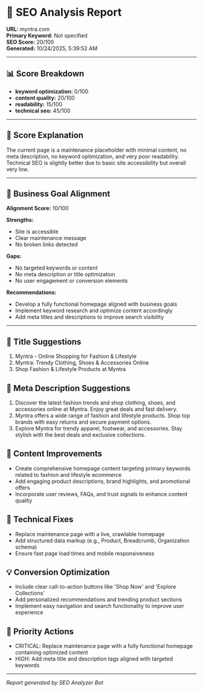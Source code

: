 # 🧠 SEO Analysis Report  
**URL:** myntra.com  
**Primary Keyword:** Not specified  
**SEO Score:** 20/100  
**Generated:** 10/24/2025, 5:39:52 AM

---

## 📊 Score Breakdown
- **keyword optimization:** 0/100
- **content quality:** 20/100
- **readability:** 15/100
- **technical seo:** 45/100

---

## 💬 Score Explanation
The current page is a maintenance placeholder with minimal content, no meta description, no keyword optimization, and very poor readability. Technical SEO is slightly better due to basic site accessibility but overall very low.

---

## 🎯 Business Goal Alignment
**Alignment Score:** 10/100

**Strengths:**
- Site is accessible
- Clear maintenance message
- No broken links detected


**Gaps:**
- No targeted keywords or content
- No meta description or title optimization
- No user engagement or conversion elements


**Recommendations:**
- Develop a fully functional homepage aligned with business goals
- Implement keyword research and optimize content accordingly
- Add meta titles and descriptions to improve search visibility

---

## 📝 Title Suggestions
1. Myntra - Online Shopping for Fashion & Lifestyle
2. Myntra: Trendy Clothing, Shoes & Accessories Online
3. Shop Fashion & Lifestyle Products at Myntra

## 🧾 Meta Description Suggestions
1. Discover the latest fashion trends and shop clothing, shoes, and accessories online at Myntra. Enjoy great deals and fast delivery.
2. Myntra offers a wide range of fashion and lifestyle products. Shop top brands with easy returns and secure payment options.
3. Explore Myntra for trendy apparel, footwear, and accessories. Stay stylish with the best deals and exclusive collections.

## 🧩 Content Improvements
- Create comprehensive homepage content targeting primary keywords related to fashion and lifestyle ecommerce
- Add engaging product descriptions, brand highlights, and promotional offers
- Incorporate user reviews, FAQs, and trust signals to enhance content quality

## 🧱 Technical Fixes
- Replace maintenance page with a live, crawlable homepage
- Add structured data markup (e.g., Product, Breadcrumb, Organization schema)
- Ensure fast page load times and mobile responsiveness

## 💡 Conversion Optimization
- Include clear call-to-action buttons like 'Shop Now' and 'Explore Collections'
- Add personalized recommendations and trending product sections
- Implement easy navigation and search functionality to improve user experience

## 🚀 Priority Actions
- CRITICAL: Replace maintenance page with a fully functional homepage containing optimized content
- HIGH: Add meta title and description tags aligned with targeted keywords

---

*Report generated by SEO Analyzer Bot*